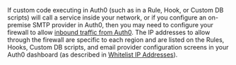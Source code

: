 If custom code executing in Auth0 (such as in a Rule, Hook, or Custom DB scripts) will call a service inside your network, or if you configure an on-premise SMTP provider in Auth0, then you may need to configure your firewall to allow [inbound traffic from Auth0](/guides/ip-whitelist#inbound-calls). The IP addresses to allow through the firewall are specific to each region and are listed on the Rules, Hooks, Custom DB scripts, and email provider configuration screens in your Auth0 dashboard (as described in [Whitelist IP Addresses](/guides/ip-whitelist)).
